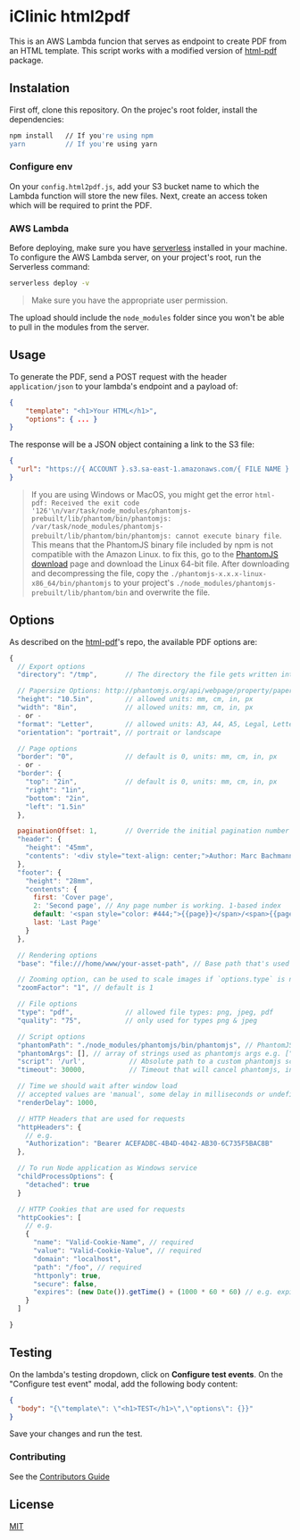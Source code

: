 # iClinic html2pdf

This is an AWS Lambda funcion that serves as endpoint to create PDF from an HTML template. This script works with a modified version of [html-pdf](https://www.npmjs.com/package/html-pdf) package.

## Instalation

First off, clone this repository. On the projec's root folder, install the dependencies:

```bash
npm install   // If you're using npm
yarn          // If you're using yarn
```

### Configure env

On your `config.html2pdf.js`, add your S3 bucket name to which the Lambda function will store the new files. Next, create an access token which will be required to print the PDF.

### AWS Lambda

Before deploying, make sure you have [serverless](https://serverless.com) installed in your machine. To configure the AWS Lambda server, on your project's root, run the Serverless command:

```bash
serverless deploy -v
```

> Make sure you have the appropriate user permission.

The upload should include the `node_modules` folder since you won't be able to pull in the modules from the server.

## Usage

To generate the PDF, send a POST request with the header `application/json` to your lambda's endpoint and a payload of:

```json
{
    "template": "<h1>Your HTML</h1>",
    "options": { ... }
}
```

The response will be a JSON object containing a link to the S3 file:

```json
{
  "url": "https://{ ACCOUNT }.s3.sa-east-1.amazonaws.com/{ FILE NAME }.pdf?X-Amz-Algorithm=xxx&X-Amz-Credential=xxx&X-Amz-Date=xxx&X-Amz-Expires=xxx&X-Amz-Security-Token=xxx&X-Amz-Signature=xxx&X-Amz-SignedHeaders=xxx"
}
```

> If you are using Windows or MacOS, you might get the error `html-pdf: Received the exit code '126'\n/var/task/node_modules/phantomjs-prebuilt/lib/phantom/bin/phantomjs: /var/task/node_modules/phantomjs-prebuilt/lib/phantom/bin/phantomjs: cannot execute binary file`. This means that the PhantomJS binary file included by npm is not compatible with the Amazon Linux. to fix this, go to the [PhantomJS download](http://phantomjs.org/download.html) page and download the Linux 64-bit file. After downloading and decompressing the file, copy the `./phantomjs-x.x.x-linux-x86_64/bin/phantomjs` to your project's `./node_modules/phantomjs-prebuilt/lib/phantom/bin` and overwrite the file.

## Options

As described on the [html-pdf](https://www.npmjs.com/package/html-pdf)'s repo, the available PDF options are:

```js
{
  // Export options
  "directory": "/tmp",       // The directory the file gets written into if not using .toFile(filename, callback). default: '/tmp'

  // Papersize Options: http://phantomjs.org/api/webpage/property/paper-size.html
  "height": "10.5in",        // allowed units: mm, cm, in, px
  "width": "8in",            // allowed units: mm, cm, in, px
  - or -
  "format": "Letter",        // allowed units: A3, A4, A5, Legal, Letter, Tabloid
  "orientation": "portrait", // portrait or landscape

  // Page options
  "border": "0",             // default is 0, units: mm, cm, in, px
  - or -
  "border": {
    "top": "2in",            // default is 0, units: mm, cm, in, px
    "right": "1in",
    "bottom": "2in",
    "left": "1.5in"
  },

  paginationOffset: 1,       // Override the initial pagination number
  "header": {
    "height": "45mm",
    "contents": '<div style="text-align: center;">Author: Marc Bachmann</div>'
  },
  "footer": {
    "height": "28mm",
    "contents": {
      first: 'Cover page',
      2: 'Second page', // Any page number is working. 1-based index
      default: '<span style="color: #444;">{{page}}</span>/<span>{{pages}}</span>', // fallback value
      last: 'Last Page'
    }
  },

  // Rendering options
  "base": "file:///home/www/your-asset-path", // Base path that's used to load files (images, css, js) when they aren't referenced using a host

  // Zooming option, can be used to scale images if `options.type` is not pdf
  "zoomFactor": "1", // default is 1

  // File options
  "type": "pdf",             // allowed file types: png, jpeg, pdf
  "quality": "75",           // only used for types png & jpeg

  // Script options
  "phantomPath": "./node_modules/phantomjs/bin/phantomjs", // PhantomJS binary which should get downloaded automatically
  "phantomArgs": [], // array of strings used as phantomjs args e.g. ["--ignore-ssl-errors=yes"]
  "script": '/url',           // Absolute path to a custom phantomjs script, use the file in lib/scripts as example
  "timeout": 30000,           // Timeout that will cancel phantomjs, in milliseconds

  // Time we should wait after window load
  // accepted values are 'manual', some delay in milliseconds or undefined to wait for a render event
  "renderDelay": 1000,

  // HTTP Headers that are used for requests
  "httpHeaders": {
    // e.g.
    "Authorization": "Bearer ACEFAD8C-4B4D-4042-AB30-6C735F5BAC8B"
  },

  // To run Node application as Windows service
  "childProcessOptions": {
    "detached": true
  }

  // HTTP Cookies that are used for requests
  "httpCookies": [
    // e.g.
    {
      "name": "Valid-Cookie-Name", // required
      "value": "Valid-Cookie-Value", // required
      "domain": "localhost",
      "path": "/foo", // required
      "httponly": true,
      "secure": false,
      "expires": (new Date()).getTime() + (1000 * 60 * 60) // e.g. expires in 1 hour
    }
  ]

}
```

## Testing

On the lambda's testing dropdown, click on __Configure test events__. On the "Configure test event" modal, add the following body content:

```json
{
  "body": "{\"template\": \"<h1>TEST</h1>\",\"options\": {}}"
}
```

Save your changes and run the test.

### Contributing

See the [Contributors Guide](/CONTRIBUTING.md)

## License

[MIT](/LICENSE.md)
